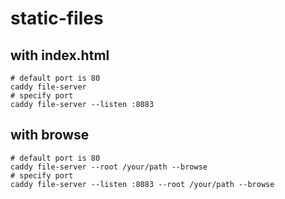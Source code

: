 # static-files

## with index.html

```shell
# default port is 80
caddy file-server
# specify port
caddy file-server --listen :8083
```

## with browse

```shell
# default port is 80
caddy file-server --root /your/path --browse
# specify port
caddy file-server --listen :8083 --root /your/path --browse
```
